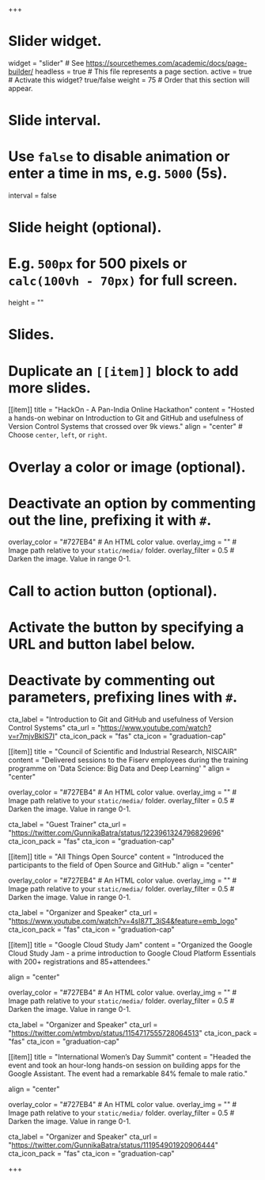 +++
# Slider widget.
widget = "slider"  # See https://sourcethemes.com/academic/docs/page-builder/
headless = true  # This file represents a page section.
active = true  # Activate this widget? true/false
weight = 75  # Order that this section will appear.

# Slide interval.
# Use `false` to disable animation or enter a time in ms, e.g. `5000` (5s).
interval = false

# Slide height (optional).
# E.g. `500px` for 500 pixels or `calc(100vh - 70px)` for full screen.
height = ""

# Slides.
# Duplicate an `[[item]]` block to add more slides.
[[item]]
  title = "HackOn - A Pan-India Online Hackathon"
  content = "Hosted a hands-on webinar on Introduction to Git and GitHub and usefulness of Version Control Systems that crossed over 9k views."
  align = "center"  # Choose `center`, `left`, or `right`.

  # Overlay a color or image (optional).
  #   Deactivate an option by commenting out the line, prefixing it with `#`.
  overlay_color = "#727EB4"  # An HTML color value.
  overlay_img = ""  # Image path relative to your `static/media/` folder.
  overlay_filter = 0.5  # Darken the image. Value in range 0-1.

  # Call to action button (optional).
  #   Activate the button by specifying a URL and button label below.
  #   Deactivate by commenting out parameters, prefixing lines with `#`.
  cta_label = "Introduction to Git and GitHub and usefulness of Version Control Systems"
  cta_url = "https://www.youtube.com/watch?v=r7mjvBklS7I"
  cta_icon_pack = "fas"
  cta_icon = "graduation-cap"

[[item]]
  title = "Council of Scientific and Industrial Research, NISCAIR"
  content = "Delivered sessions to the Fiserv employees during the training programme on 'Data Science: Big Data and Deep Learning' "
  align = "center"

  overlay_color = "#727EB4"  # An HTML color value.
  overlay_img = ""  # Image path relative to your `static/media/` folder.
  overlay_filter = 0.5  # Darken the image. Value in range 0-1.

  cta_label = "Guest Trainer"
  cta_url = "https://twitter.com/GunnikaBatra/status/1223961324796829696"
  cta_icon_pack = "fas"
 cta_icon = "graduation-cap"

[[item]]
  title = "All Things Open Source"
  content = "Introduced the participants to the field of Open Source and GitHub."
  align = "center"

  overlay_color = "#727EB4"  # An HTML color value.
  overlay_img = ""  # Image path relative to your `static/media/` folder.
  overlay_filter = 0.5  # Darken the image. Value in range 0-1.

  cta_label = "Organizer and Speaker"
  cta_url = "https://www.youtube.com/watch?v=4sI87T_3iS4&feature=emb_logo"
  cta_icon_pack = "fas"
  cta_icon = "graduation-cap"

[[item]]
  title = "Google Cloud Study Jam"
  content = "Organized the Google Cloud Study Jam - a prime introduction to Google Cloud Platform Essentials with 200+ registrations and 85+attendees."

align = "center"

  overlay_color = "#727EB4"  # An HTML color value.
  overlay_img = ""  # Image path relative to your `static/media/` folder.
  overlay_filter = 0.5  # Darken the image. Value in range 0-1.

  cta_label = "Organizer and Speaker"
  cta_url = "https://twitter.com/wtmbvp/status/1154717555728064513"
  cta_icon_pack = "fas"
  cta_icon = "graduation-cap"

[[item]]
  title = "International Women’s Day Summit"
  content = "Headed the event and took an hour-long hands-on session on building apps for the Google Assistant. The event had a remarkable 84% female to male ratio."

 align = "center"

  overlay_color = "#727EB4"  # An HTML color value.
  overlay_img = ""  # Image path relative to your `static/media/` folder.
  overlay_filter = 0.5  # Darken the image. Value in range 0-1.

  cta_label = "Organizer and Speaker"
  cta_url = "https://twitter.com/GunnikaBatra/status/111954901920906444"
  cta_icon_pack = "fas"
  cta_icon = "graduation-cap"

+++
